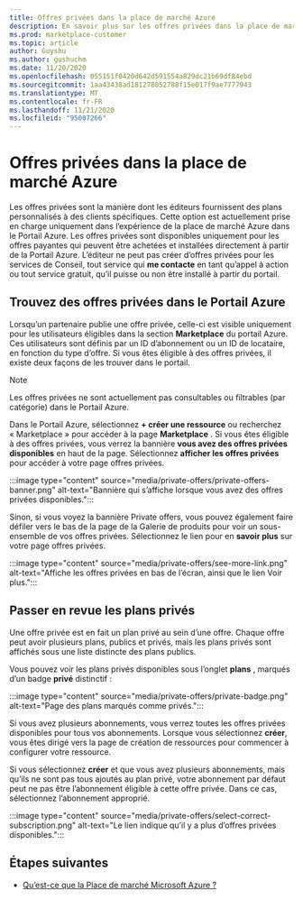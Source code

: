 ```yaml
---
title: Offres privées dans la place de marché Azure
description: En savoir plus sur les offres privées dans la place de marché Azure.
ms.prod: marketplace-customer
ms.topic: article
author: Guyshu
ms.author: gushuchm
ms.date: 11/20/2020
ms.openlocfilehash: 055151f0420d642d591554a829dc21b69df84ebd
ms.sourcegitcommit: 1aa43438ad181278052788f15e017f9ae7777943
ms.translationtype: MT
ms.contentlocale: fr-FR
ms.lasthandoff: 11/21/2020
ms.locfileid: "95007266"
---
```

# <a name="private-offers-in-azure-marketplace"></a>Offres privées dans la place de marché Azure

Les offres privées sont la manière dont les éditeurs fournissent des plans personnalisés à des clients spécifiques. Cette option est actuellement prise en charge uniquement dans l’expérience de la place de marché Azure dans le Portail Azure. Les offres privées sont disponibles uniquement pour les offres payantes qui peuvent être achetées et installées directement à partir de la Portail Azure. L’éditeur ne peut pas créer d’offres privées pour les services de Conseil, tout service qui **me contacte** en tant qu’appel à action ou tout service gratuit, qu’il puisse ou non être installé à partir du portail.

## <a name="find-private-offers-in-the-azure-portal"></a>Trouvez des offres privées dans le Portail Azure

Lorsqu’un partenaire publie une offre privée, celle-ci est visible uniquement pour les utilisateurs éligibles dans la section **Marketplace** du portail Azure. Ces utilisateurs sont définis par un ID d’abonnement ou un ID de locataire, en fonction du type d’offre. Si vous êtes éligible à des offres privées, il existe deux façons de les trouver dans le portail.

> [!NOTE]
> Les offres privées ne sont actuellement pas consultables ou filtrables (par catégorie) dans le Portail Azure.

Dans le Portail Azure, sélectionnez **+ créer une ressource** ou recherchez « Marketplace » pour accéder à la page **Marketplace** . Si vous êtes éligible à des offres privées, vous verrez la bannière **vous avez des offres privées disponibles** en haut de la page. Sélectionnez **afficher les offres privées** pour accéder à votre page offres privées.

:::image type="content" source="media/private-offers/private-offers-banner.png" alt-text="Bannière qui s’affiche lorsque vous avez des offres privées disponibles.":::

Sinon, si vous voyez la bannière Private offers, vous pouvez également faire défiler vers le bas de la page de la Galerie de produits pour voir un sous-ensemble de vos offres privées. Sélectionnez le lien pour en **savoir plus** sur votre page offres privées.

:::image type="content" source="media/private-offers/see-more-link.png" alt-text="Affiche les offres privées en bas de l’écran, ainsi que le lien Voir plus.":::

## <a name="review-private-plans"></a>Passer en revue les plans privés

Une offre privée est en fait un plan privé au sein d’une offre. Chaque offre peut avoir plusieurs plans, publics et privés, mais les plans privés sont affichés sous une liste distincte des plans publics.

Vous pouvez voir les plans privés disponibles sous l’onglet **plans** , marqués d’un badge **privé** distinctif :

:::image type="content" source="media/private-offers/private-badge.png" alt-text="Page des plans marqués comme privés.":::

Si vous avez plusieurs abonnements, vous verrez toutes les offres privées disponibles pour tous vos abonnements. Lorsque vous sélectionnez **créer**, vous êtes dirigé vers la page de création de ressources pour commencer à configurer votre ressource.

Si vous sélectionnez **créer** et que vous avez plusieurs abonnements, mais qu’ils ne sont pas tous ajoutés au plan privé, votre abonnement par défaut peut ne pas être l’abonnement éligible à cette offre privée. Dans ce cas, sélectionnez l’abonnement approprié.

:::image type="content" source="media/private-offers/select-correct-subscription.png" alt-text="Le lien indique qu’il y a plus d’offres privées disponibles.":::

## <a name="next-steps"></a>Étapes suivantes

- [Qu’est-ce que la Place de marché Microsoft Azure ?](azure-marketplace-overview.md)
